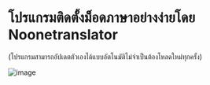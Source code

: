 # โปรแกรมติดตั้งม็อดภาษาอย่างง่ายโดย Noonetranslator

(โปรแกรมสามารถอัปเดตตัวเองได้แบบอัตโนมัติไม่จำเป็นต้องโหลดใหม่ทุกครั้ง)

![image](https://github.com/Johntaber0007/NoOneModInstaller/assets/120932061/8bcaf1f7-428d-4637-933c-defe04586c8c)

